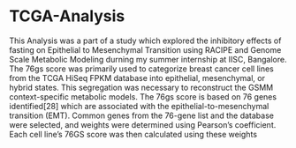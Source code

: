 # TCGA-Analysis
This Analysis was a part of a study which explored the inhibitory effects of fasting on Epithelial to Mesenchymal Transition using RACIPE and Genome
Scale Metabolic Modeling durning my summer internship at IISC, Bangalore.
The 76gs score was primarily used to categorize breast cancer cell lines from the TCGA HiSeq FPKM
database into epithelial, mesenchymal, or hybrid states. This segregation was necessary to reconstruct the
GSMM context-specific metabolic models. The 76gs score is based on 76 genes identified[28] which are
associated with the epithelial-to-mesenchymal transition (EMT). Common genes from the 76-gene list and
the database were selected, and weights were determined using Pearson’s coefficient. Each cell line’s 76GS
score was then calculated using these weights
